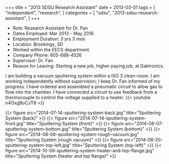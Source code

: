 +++
title = "2013 SDSU Research Assistant"
date = 2013-03-01
tags = [
  "independent",
  "research",
]
categories = [
  "sdsu",
  "2013-sdsu-research-assistant",
]
+++

- Role: Research Assistant for Dr. Fan
- Dates Employed: Mar 2013 - May 2016
- Employment Duration: 3 yrs 3 mos
- Location: Brookings, SD
- Worked within the EECS department.
- Company Phone: 605-688-4526
- Supervisor: Dr. Fan
- Reason for Leaving: Starting a new job, higher paying job, at Daktronics.

I am building a vacuum sputtering system within a ISO 3 clean-room. I am
working independently without supervision; I keep Dr. Fan informed of my
progress. I have ordered and assembled a pneumatic circuit to allow gas to flow
into the chamber. I have connected a circuit to use feedback from a
thermocouple to control the voltage supplied to a heater.
{{< youtube n4OxgBoCJT8 >}}

{{< figure src="2014-07-14-sputtering-system-back.jpg"
  title="Sputtering System (back)" >}}
{{< figure src="2014-07-14-sputtering-system-front.jpg"
  title="Sputtering System (front)" >}}
{{< figure src="2014-08-07-sputtering-system-bottom.jpg"
  title="Sputtering System (bottom)" >}}
{{< figure src="2014-08-08-sputtering-system-rough-vacuum.jpg"
  title="Sputtering System (rough vacuum)" >}}
{{< figure src="2014-08-20-sputtering-system-top-left.jpg"
  title="Sputtering System (top-left)" >}}
{{< figure src="2014-10-08-sputtering-system-heater-and-top-flange.jpg"
  title="Sputtering System (heater and top flange)" >}}
